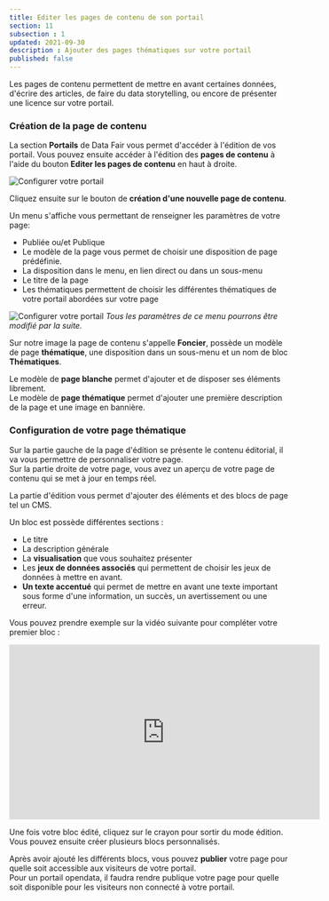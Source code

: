 ```yaml
---
title: Editer les pages de contenu de son portail
section: 11
subsection : 1
updated: 2021-09-30
description : Ajouter des pages thématiques sur votre portail
published: false
---
```


Les pages de contenu permettent de mettre en avant certaines données, d'écrire des articles, de faire du data storytelling, ou encore de présenter une licence sur votre portail.

### Création de la page de contenu

La section **Portails** de Data Fair vous permet d'accéder à l'édition de vos portail. Vous pouvez ensuite accéder à l'édition des **pages de contenu** à l'aide du bouton **Editer les pages de contenu** en haut à droite.

![Configurer votre portail](./images/user-guide/page-contenu-1.jpg)

Cliquez ensuite sur le bouton de **création d'une nouvelle page de contenu**.

Un menu s'affiche vous permettant de renseigner les paramètres de votre page:

* Publiée ou/et Publique
* Le modèle de la page vous permet de choisir une disposition de page prédéfinie.
* La disposition dans le menu, en lien direct ou dans un sous-menu
* Le titre de la page
* Les thématiques permettent de choisir les différentes thématiques de votre portail abordées sur votre page

![Configurer votre portail](./images/user-guide/page-contenu-2.jpg)
*Tous les paramètres de ce menu pourrons être modifié par la suite.*

Sur notre image la page de contenu s'appelle **Foncier**, possède un modèle de page **thématique**, une disposition dans un sous-menu et un nom de bloc **Thématiques**.

Le modèle de **page blanche** permet d'ajouter et de disposer ses éléments librement.  
Le modèle de **page thématique** permet d'ajouter une première description de la page et une image en bannière.

### Configuration de votre page thématique

Sur la partie gauche de la page d'édition se présente le contenu éditorial, il va vous permettre de personnaliser votre page.  
Sur la partie droite de votre page, vous avez un aperçu de votre page de contenu qui se met à jour en temps réel.

La partie d'édition vous permet d'ajouter des éléments et des blocs de page tel un CMS.  

Un bloc est possède différentes sections :

* Le titre
* La description générale
* La **visualisation** que vous souhaitez présenter
* Les **jeux de données associés** qui permettent de choisir les jeux de données à mettre en avant.
* **Un texte accentué** qui permet de mettre en avant une texte important sous forme d'une information, un succès, un avertissement ou une erreur.

Vous pouvez prendre exemple sur la vidéo suivante pour compléter votre premier bloc :

<iframe width="560" height="315" sandbox="allow-same-origin allow-scripts allow-popups" src="https://videos.koumoul.com/videos/embed/954b9a9c-055d-4b39-a8c8-4bf61c44264f?loop=1&warningTitle=0" frameborder="0" allowfullscreen></iframe>


Une fois votre bloc édité, cliquez sur le crayon pour sortir du mode édition.  
Vous pouvez ensuite créer plusieurs blocs personnalisés.

Après avoir ajouté les différents blocs, vous pouvez **publier** votre page pour quelle soit accessible aux visiteurs de votre portail.  
Pour un portail opendata, il faudra rendre publique votre page pour quelle soit disponible pour les visiteurs non connecté à votre portail.
